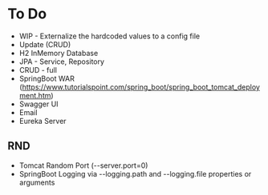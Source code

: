 # To Do

* WIP - Externalize the hardcoded values to a config file
* Update (CRUD)
* H2 InMemory Database
* JPA - Service, Repository
* CRUD - full
* SpringBoot WAR (https://www.tutorialspoint.com/spring_boot/spring_boot_tomcat_deployment.htm)  
* Swagger UI
* Email
* Eureka Server
  
## RND 
* Tomcat Random Port (--server.port=0)
* SpringBoot Logging via --logging.path and --logging.file properties or arguments
